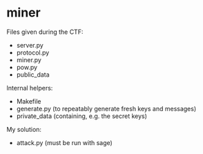 # miner

Files given during the CTF:
* server.py
* protocol.py
* miner.py
* pow.py
* public\_data

Internal helpers:
* Makefile
* generate.py (to repeatably generate fresh keys and messages)
* private\_data (containing, e.g. the secret keys)

My solution:
* attack.py (must be run with sage)
